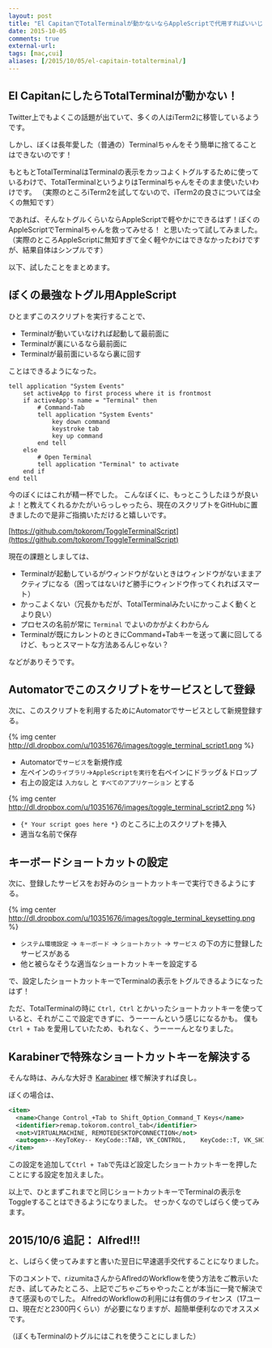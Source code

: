 ```yaml
---
layout: post
title: "El CapitanでTotalTerminalが動かないならAppleScriptで代用すればいいじゃない?"
date: 2015-10-05
comments: true
external-url: 
tags: [mac,cui]
aliases: [/2015/10/05/el-capitain-totalterminal/]
---
```


## El CapitanにしたらTotalTerminalが動かない！

Twitter上でもよくこの話題が出ていて、多くの人はiTerm2に移管しているようです。

しかし、ぼくは長年愛した（普通の）Terminalちゃんをそう簡単に捨てることはできないのです！

もともとTotalTerminalはTerminalの表示をカッコよくトグルするために使っているわけで、TotalTerminalというよりはTerminalちゃんをそのまま使いたいわけです。
（実際のところiTerm2を試してないので、iTerm2の良さについては全くの無知です）

であれば、そんなトグルくらいならAppleScriptで軽やかにできるはず！ぼくのAppleScriptでTerminalちゃんを救ってみせる！
と思いたって試してみました。
（実際のところAppleScriptに無知すぎて全く軽やかにはできなかったわけですが、結果自体はシンプルです）

以下、試したことをまとめます。

<!-- more -->

## ぼくの最強なトグル用AppleScript

ひとまずこのスクリプトを実行することで、

- Terminalが動いていなければ起動して最前面に
- Terminalが裏にいるなら最前面に
- Terminalが最前面にいるなら裏に回す

ことはできるようになった。

```
tell application "System Events"
    set activeApp to first process where it is frontmost
    if activeApp's name = "Terminal" then
        # Command-Tab
        tell application "System Events"
            key down command
            keystroke tab
            key up command
        end tell
    else
        # Open Terminal
        tell application "Terminal" to activate
    end if
end tell
```

今のぼくにはこれが精一杯でした。
こんなぼくに、もっとこうしたほうが良いよ！と教えてくれるかたがいらっしゃったら、現在のスクリプトをGitHubに置きましたので是非ご指摘いただけると嬉しいです。

[https://github.com/tokorom/ToggleTerminalScript](https://github.com/tokorom/ToggleTerminalScript)

現在の課題としましては、

- Terminalが起動しているがウィンドウがないときはウィンドウがないままアクティブになる（困ってはないけど勝手にウィンドウ作ってくれればスマート）
- かっこよくない（冗長かもだが、TotalTerminalみたいにかっこよく動くとより良い）
- プロセスの名前が常に `Terminal` でよいのかがよくわからん
- Terminalが既にカレントのときにCommand+Tabキーを送って裏に回してるけど、もっとスマートな方法あるんじゃない？

などがありそうです。

## Automatorでこのスクリプトをサービスとして登録

次に、このスクリプトを利用するためにAutomatorでサービスとして新規登録する。

{% img center http://dl.dropbox.com/u/10351676/images/toggle_terminal_script1.png %}

- Automatorで`サービス`を新規作成
- 左ペインの`ライブラリ`->`AppleScriptを実行`を右ペインにドラッグ＆ドロップ
- 右上の設定は `入力なし` と `すべてのアプリケーション` とする

{% img center http://dl.dropbox.com/u/10351676/images/toggle_terminal_script2.png %}

- `{* Your script goes here *}` のところに上のスクリプトを挿入
- 適当な名前で保存

## キーボードショートカットの設定

次に、登録したサービスをお好みのショートカットキーで実行できるようにする。

{% img center http://dl.dropbox.com/u/10351676/images/toggle_terminal_keysetting.png %}

- `システム環境設定` -> `キーボード` -> `ショートカット` -> `サービス` の下の方に登録したサービスがある
- 他と被らなそうな適当なショートカットキーを設定する

で、設定したショートカットキーでTerminalの表示をトグルできるようになったはず！

ただ、TotalTerminalの時に `Ctrl, Ctrl` とかいったショートカットキーを使っていると、それがここで設定できずに、うーーーんという感じになるかも。
僕も `Ctrl + Tab` を愛用していたため、もれなく、うーーーんとなりました。

## Karabinerで特殊なショートカットキーを解決する

そんな時は、みんな大好き [Karabiner](https://pqrs.org/osx/karabiner/index.html.ja) 様で解決すれば良し。

ぼくの場合は、

```xml
<item>
  <name>Change Control_+Tab to Shift_Option_Command_T Keys</name>
  <identifier>remap.tokorom.control_tab</identifier>
  <not>VIRTUALMACHINE, REMOTEDESKTOPCONNECTION</not>
  <autogen>--KeyToKey-- KeyCode::TAB, VK_CONTROL,    KeyCode::T, VK_SHIFT | MODIFIERFLAG_EITHER_LEFT_OR_RIGHT_COMMAND | ModifierFlag::OPTION_L</autogen>
</item>
```

この設定を追加して`Ctrl + Tab`で先ほど設定したショートカットキーを押したことにする設定を加えました。

以上で、ひとまずこれまでと同じショートカットキーでTerminalの表示をToggleすることはできるようになりました。
せっかくなのでしばらく使ってみます。

## 2015/10/6 追記： Alfred!!!

と、しばらく使ってみますと書いた翌日に早速選手交代することになりました。

下のコメントで、r.izumitaさんからAflredのWorkflowを使う方法をご教示いただき、試してみたところ、上記でごちゃごちゃやったことが本当に一発で解決できて感涙ものでした。
AlfredのWorkflowの利用には有償のライセンス（17ユーロ、現在だと2300円くらい）が必要になりますが、超簡単便利なのでオススメです。

（ぼくもTerminalのトグルにはこれを使うことにしました）

